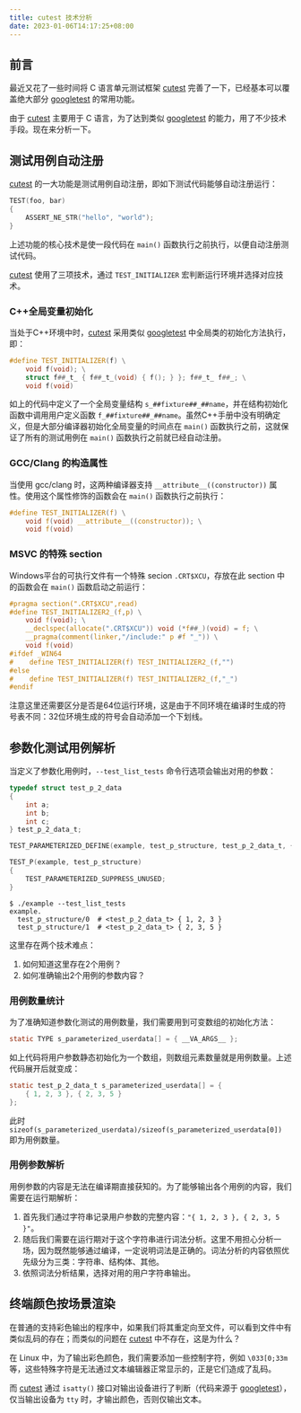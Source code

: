 ```yaml
---
title: cutest 技术分析
date: 2023-01-06T14:17:25+08:00
---
```


## 前言

最近又花了一些时间将 C 语言单元测试框架 [cutest][1] 完善了一下，已经基本可以覆盖绝大部分 [googletest][2] 的常用功能。

由于 [cutest][1] 主要用于 C 语言，为了达到类似 [googletest][2] 的能力，用了不少技术手段。现在来分析一下。

## 测试用例自动注册

[cutest][1] 的一大功能是测试用例自动注册，即如下测试代码能够自动注册运行：

``` c
TEST(foo, bar)
{
    ASSERT_NE_STR("hello", "world");
}
```

上述功能的核心技术是使一段代码在 `main()` 函数执行之前执行，以便自动注册测试代码。

[cutest][1] 使用了三项技术，通过 `TEST_INITIALIZER` 宏判断运行环境并选择对应技术。

### C++全局变量初始化

当处于C++环境中时，[cutest][1] 采用类似 [googletest][2] 中全局类的初始化方法执行，即：

``` cpp
#define TEST_INITIALIZER(f) \
    void f(void); \
    struct f##_t_ { f##_t_(void) { f(); } }; f##_t_ f##_; \
    void f(void)
```

如上的代码中定义了一个全局变量结构 `s_##fixture##_##name`，并在结构初始化函数中调用用户定义函数 `f_##fixture##_##name`。虽然C++手册中没有明确定义，但是大部分编译器初始化全局变量的时间点在 `main()` 函数执行之前，这就保证了所有的测试用例在 `main()` 函数执行之前就已经自动注册。

### GCC/Clang 的构造属性

当使用 gcc/clang 时，这两种编译器支持 `__attribute__((constructor))` 属性。使用这个属性修饰的函数会在 `main()` 函数执行之前执行：

```c
#define TEST_INITIALIZER(f) \
    void f(void) __attribute__((constructor)); \
    void f(void)
```

### MSVC 的特殊 section

Windows平台的可执行文件有一个特殊 secion `.CRT$XCU`，存放在此 section 中的函数会在 `main()` 函数启动之前运行：

```c
#pragma section(".CRT$XCU",read)
#define TEST_INITIALIZER2_(f,p) \
    void f(void); \
    __declspec(allocate(".CRT$XCU")) void (*f##_)(void) = f; \
    __pragma(comment(linker,"/include:" p #f "_")) \
    void f(void)
#ifdef _WIN64
#    define TEST_INITIALIZER(f) TEST_INITIALIZER2_(f,"")
#else
#    define TEST_INITIALIZER(f) TEST_INITIALIZER2_(f,"_")
#endif
```

注意这里还需要区分是否是64位运行环境，这是由于不同环境在编译时生成的符号表不同：32位环境生成的符号会自动添加一个下划线。

## 参数化测试用例解析

当定义了参数化用例时，`--test_list_tests` 命令行选项会输出对用的参数：

```c
typedef struct test_p_2_data
{
    int a;
    int b;
    int c;
} test_p_2_data_t;

TEST_PARAMETERIZED_DEFINE(example, test_p_structure, test_p_2_data_t, { 1, 2, 3 }, { 2, 3, 5 });

TEST_P(example, test_p_structure)
{
    TEST_PARAMETERIZED_SUPPRESS_UNUSED;
}
```

```
$ ./example --test_list_tests
example.
  test_p_structure/0  # <test_p_2_data_t> { 1, 2, 3 }
  test_p_structure/1  # <test_p_2_data_t> { 2, 3, 5 }
```

这里存在两个技术难点：
1. 如何知道这里存在2个用例？
2. 如何准确输出2个用例的参数内容？

### 用例数量统计

为了准确知道参数化测试的用例数量，我们需要用到可变数组的初始化方法：

```c
static TYPE s_parameterized_userdata[] = { __VA_ARGS__ };
```

如上代码将用户参数静态初始化为一个数组，则数组元素数量就是用例数量。上述代码展开后就变成：

```c
static test_p_2_data_t s_parameterized_userdata[] = {
    { 1, 2, 3 }, { 2, 3, 5 }
};
```

此时 `sizeof(s_parameterized_userdata)/sizeof(s_parameterized_userdata[0])` 即为用例数量。

### 用例参数解析

用例参数的内容是无法在编译期直接获知的。为了能够输出各个用例的内容，我们需要在运行期解析：

1. 首先我们通过字符串记录用户参数的完整内容：`"{ 1, 2, 3 }, { 2, 3, 5 }"`。
2. 随后我们需要在运行期对于这个字符串进行词法分析。这里不用担心分析一场，因为既然能够通过编译，一定说明词法是正确的。词法分析的内容依照优先级分为三类：字符串、结构体、其他。
3. 依照词法分析结果，选择对用的用户字符串输出。

## 终端颜色按场景渲染

在普通的支持彩色输出的程序中，如果我们将其重定向至文件，可以看到文件中有类似乱码的存在；而类似的问题在 [cutest][1] 中不存在，这是为什么？

在 Linux 中，为了输出彩色颜色，我们需要添加一些控制字符，例如 `\033[0;33m` 等，这些特殊字符是无法通过文本编辑器正常显示的，正是它们造成了乱码。

而 [cutest][1] 通过 `isatty()` 接口对输出设备进行了判断（代码来源于 [googletest][2]），仅当输出设备为 `tty` 时，才输出颜色，否则仅输出文本。

<!-- links -->
[1]: https://github.com/qgymib/cutest
[2]: https://github.com/google/googletest
